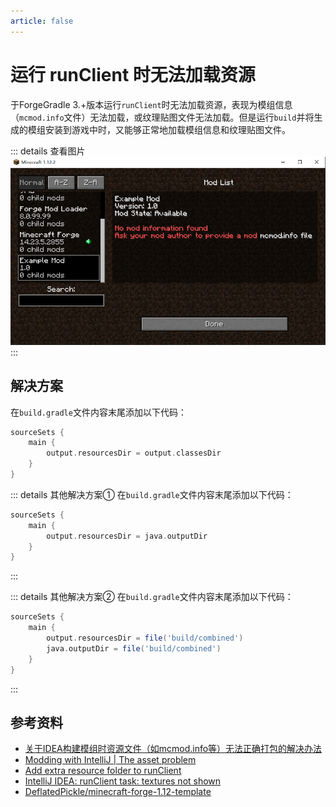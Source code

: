 ```yaml
---
article: false
---
```

# 运行 runClient 时无法加载资源
于ForgeGradle 3.+版本运行`runClient`时无法加载资源，表现为模组信息（`mcmod.info`文件）无法加载，或纹理贴图文件无法加载。但是运行`build`并将生成的模组安装到游戏中时，又能够正常地加载模组信息和纹理贴图文件。

::: details 查看图片
![](./runclient-without-resources/1.png)
:::

## 解决方案
在`build.gradle`文件内容末尾添加以下代码：
```groovy
sourceSets { 
    main { 
        output.resourcesDir = output.classesDir 
    } 
}
```

::: details 其他解决方案①
在`build.gradle`文件内容末尾添加以下代码：
```groovy
sourceSets { 
    main { 
        output.resourcesDir = java.outputDir
    } 
}
```
:::

::: details 其他解决方案②
在`build.gradle`文件内容末尾添加以下代码：
```groovy
sourceSets {
	main {
		output.resourcesDir = file('build/combined')
		java.outputDir = file('build/combined')
	}
}
```
:::

## 参考资料
- [关于IDEA构建模组时资源文件（如mcmod.info等）无法正确打包的解决办法](https://www.mcbbs.net/thread-1173660-1-2.html)
- [Modding with IntelliJ | The asset problem](https://forums.minecraftforge.net/topic/77064-solved-modding-with-intellij-the-asset-problem/)
- [Add extra resource folder to runClient](https://forums.minecraftforge.net/topic/61626-add-extra-resource-folder-to-runclient/)
- [IntelliJ IDEA: runClient task: textures not shown](https://www.reddit.com/r/feedthebeast/comments/e4hfzz/intellij_idea_runclient_task_textures_not_shown/)
- [DeflatedPickle/minecraft-forge-1.12-template](https://github.com/DeflatedPickle/minecraft-forge-1.12-template/blob/main/build.gradle)
